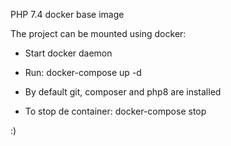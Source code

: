 PHP 7.4 docker base image

The project can be mounted using docker:
- Start docker daemon
  
- Run:
  docker-compose up -d
  
- By default git, composer and php8 are installed
  
- To stop de container:
  docker-compose stop

:)